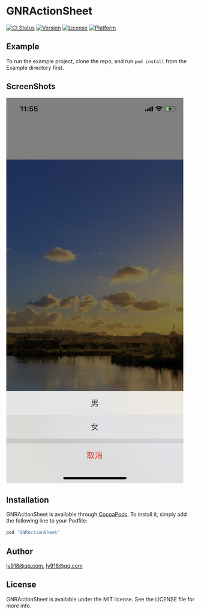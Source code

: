 # GNRActionSheet

[![CI Status](http://img.shields.io/travis/ly918@qq.com/GNRActionSheet.svg?style=flat)](https://travis-ci.org/ly918@qq.com/GNRActionSheet)
[![Version](https://img.shields.io/cocoapods/v/GNRActionSheet.svg?style=flat)](http://cocoapods.org/pods/GNRActionSheet)
[![License](https://img.shields.io/cocoapods/l/GNRActionSheet.svg?style=flat)](http://cocoapods.org/pods/GNRActionSheet)
[![Platform](https://img.shields.io/cocoapods/p/GNRActionSheet.svg?style=flat)](http://cocoapods.org/pods/GNRActionSheet)

## Example

To run the example project, clone the repo, and run `pod install` from the Example directory first.

## ScreenShots

<p><img alt="" src="https://github.com/ly918/GNRActionSheet/blob/master/screenshots/shot_x.jpg?raw=true" /></p>

## Installation

GNRActionSheet is available through [CocoaPods](http://cocoapods.org). To install
it, simply add the following line to your Podfile:

```ruby
pod 'GNRActionSheet'
```

## Author

ly918@qq.com, ly918@qq.com

## License

GNRActionSheet is available under the MIT license. See the LICENSE file for more info.
